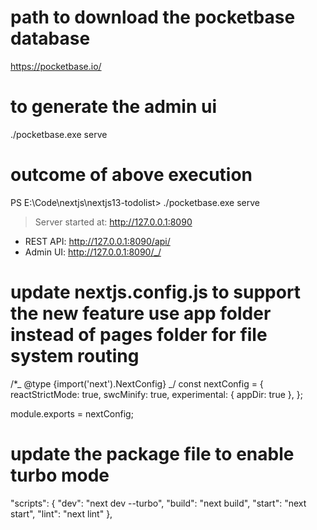 # path to download the pocketbase database

https://pocketbase.io/

# to generate the admin ui

./pocketbase.exe serve

# outcome of above execution

PS E:\Code\nextjs\nextjs13-todolist> ./pocketbase.exe serve

> Server started at: http://127.0.0.1:8090

- REST API: http://127.0.0.1:8090/api/
- Admin UI: http://127.0.0.1:8090/_/

# update nextjs.config.js to support the new feature use app folder instead of pages folder for file system routing

/\*_ @type {import('next').NextConfig} _/
const nextConfig = {
reactStrictMode: true,
swcMinify: true,
experimental: { appDir: true },
};

module.exports = nextConfig;

# update the package file to enable turbo mode

"scripts": {
"dev": "next dev --turbo",
"build": "next build",
"start": "next start",
"lint": "next lint"
},
